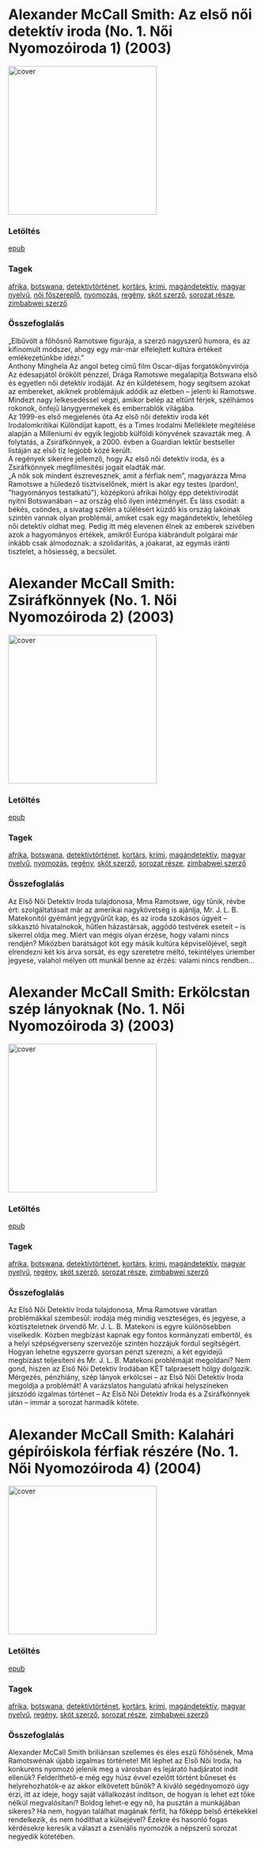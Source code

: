 # <a name="id_921">Alexander McCall Smith: Az első női detektív iroda (No. 1. Női Nyomozóiroda 1) (2003)</a>
<img src="https://github.com/BercziSandor/calibre_lib/raw/main/libs/main/Alexander%20McCall%20Smith/Az%20elso%20noi%20detektiv%20iroda%20%28Az%20Elso%20%28921%29/cover.jpg" alt="cover" width="300"/>

### Letöltés
[epub](https://github.com/BercziSandor/calibre_lib/raw/main/libs/main/Alexander%20McCall%20Smith/Az%20elso%20noi%20detektiv%20iroda%20%28Az%20Elso%20%28921%29/Az%20elso%20noi%20detektiv%20iroda%20-%20Alexander%20McCall%20Smith.epub)

### Tagek
[afrika](https://github.com/berczisandor/calibre_lib/libs/main/blob/main/_tags/afrika.md), [botswana](https://github.com/berczisandor/calibre_lib/libs/main/blob/main/_tags/botswana.md), [detektívtörténet](https://github.com/berczisandor/calibre_lib/libs/main/blob/main/_tags/detekt%c3%advt%c3%b6rt%c3%a9net.md), [kortárs](https://github.com/berczisandor/calibre_lib/libs/main/blob/main/_tags/kort%c3%a1rs.md), [krimi](https://github.com/berczisandor/calibre_lib/libs/main/blob/main/_tags/krimi.md), [magándetektív](https://github.com/berczisandor/calibre_lib/libs/main/blob/main/_tags/mag%c3%a1ndetekt%c3%adv.md), [magyar nyelvű](https://github.com/berczisandor/calibre_lib/libs/main/blob/main/_tags/magyar%20nyelv%c5%b1.md), [női főszereplő](https://github.com/berczisandor/calibre_lib/libs/main/blob/main/_tags/n%c5%91i%20f%c5%91szerepl%c5%91.md), [nyomozás](https://github.com/berczisandor/calibre_lib/libs/main/blob/main/_tags/nyomoz%c3%a1s.md), [regény](https://github.com/berczisandor/calibre_lib/libs/main/blob/main/_tags/reg%c3%a9ny.md), [skót szerző](https://github.com/berczisandor/calibre_lib/libs/main/blob/main/_tags/sk%c3%b3t%20szerz%c5%91.md), [sorozat része](https://github.com/berczisandor/calibre_lib/libs/main/blob/main/_tags/sorozat%20r%c3%a9sze.md), [zimbabwei szerző](https://github.com/berczisandor/calibre_lib/libs/main/blob/main/_tags/zimbabwei%20szerz%c5%91.md)

### Összefoglalás
<div>
<p>„Elbűvölt ​a főhősnő Ramotswe figurája, a szerző nagyszerű humora, és az kifinomult módszer, ahogy egy már-már elfelejtett kultúra értékeit emlékezetünkbe idézi.”<br>Anthony Minghela Az angol beteg című film Oscar-díjas forgatókönyvírója<br>Az édesapjától örökölt pénzzel, Drága Ramotswe megalapítja Botswana első és egyetlen női detektív irodáját. Az én küldetésem, hogy segítsem azokat az embereket, akiknek problémájuk adódik az életben – jelenti ki Ramotswe. Mindezt nagy lelkesedéssel végzi, amikor belép az eltűnt férjek, szélhámos rokonok, önfejű lánygyermekek és emberrablók világába.<br>Az 1999-es első megjelenés óta Az első női detektív iroda két Irodalomkritikai Különdíjat kapott, és a Times Irodalmi Melléklete megítélése alapján a Milleniumi év egyik legjobb külföldi könyvének szavazták meg. A folytatás, a Zsiráfkönnyek, a 2000. évben a Guardian lektűr bestseller listáján az első tíz legjobb közé került.<br>A regények sikerére jellemző, hogy Az első női detektív iroda, és a Zsiráfkönnyek megfilmesítési jogait eladták már.<br>„A nők sok mindent észrevesznek, amit a férfiak nem”, magyarázza Mma Ramotswe a hüledező tisztviselőnek, miért is akar egy testes (pardon!, "hagyományos testalkatú"), középkorú afrikai hölgy épp detektívirodát nyitni Botswanában – az ország első ilyen intézményét. És láss csodát: a békés, csöndes, a sivatag szélén a túlélésért küzdő kis ország lakóinak szintén vannak olyan problémái, amiket csak egy magándetektív, lehetőleg női detektív oldhat meg. Pedig itt még elevenen élnek az emberek szívében azok a hagyományos értékek, amikről Európa kiábrándult polgárai már inkább csak álmodoznak: a szolidaritás, a jóakarat, az egymás iránti tisztelet, a hősiesség, a becsület.</p></div>


# <a name="id_920">Alexander McCall Smith: Zsiráfkönnyek (No. 1. Női Nyomozóiroda 2) (2003)</a>
<img src="https://github.com/BercziSandor/calibre_lib/raw/main/libs/main/Alexander%20McCall%20Smith/Zsirafkonnyek%20%28920%29/cover.jpg" alt="cover" width="300"/>

### Letöltés
[epub](https://github.com/BercziSandor/calibre_lib/raw/main/libs/main/Alexander%20McCall%20Smith/Zsirafkonnyek%20%28920%29/Zsirafkonnyek%20-%20Alexander%20McCall%20Smith.epub)

### Tagek
[afrika](https://github.com/berczisandor/calibre_lib/libs/main/blob/main/_tags/afrika.md), [botswana](https://github.com/berczisandor/calibre_lib/libs/main/blob/main/_tags/botswana.md), [detektívtörténet](https://github.com/berczisandor/calibre_lib/libs/main/blob/main/_tags/detekt%c3%advt%c3%b6rt%c3%a9net.md), [kortárs](https://github.com/berczisandor/calibre_lib/libs/main/blob/main/_tags/kort%c3%a1rs.md), [krimi](https://github.com/berczisandor/calibre_lib/libs/main/blob/main/_tags/krimi.md), [magándetektív](https://github.com/berczisandor/calibre_lib/libs/main/blob/main/_tags/mag%c3%a1ndetekt%c3%adv.md), [magyar nyelvű](https://github.com/berczisandor/calibre_lib/libs/main/blob/main/_tags/magyar%20nyelv%c5%b1.md), [nyomozás](https://github.com/berczisandor/calibre_lib/libs/main/blob/main/_tags/nyomoz%c3%a1s.md), [regény](https://github.com/berczisandor/calibre_lib/libs/main/blob/main/_tags/reg%c3%a9ny.md), [skót szerző](https://github.com/berczisandor/calibre_lib/libs/main/blob/main/_tags/sk%c3%b3t%20szerz%c5%91.md), [sorozat része](https://github.com/berczisandor/calibre_lib/libs/main/blob/main/_tags/sorozat%20r%c3%a9sze.md), [zimbabwei szerző](https://github.com/berczisandor/calibre_lib/libs/main/blob/main/_tags/zimbabwei%20szerz%c5%91.md)

### Összefoglalás
<div>
<p>Az Első Női Detektív Iroda tulajdonosa, Mma Ramotswe, úgy tűnik, révbe ért: szolgáltatásait már az amerikai nagykövetség is ajánlja, Mr. J. L. B. Matekonitól gyémánt jegygyűrűt kap, és az iroda szokásos ügyeit – sikkasztó hivatalnokok, hűtlen házastársak, aggódó testvérek eseteit – is sikerrel oldja meg. Miért van mégis olyan érzése, hogy valami nincs rendjén? Miközben barátságot köt egy másik kultúra képviselőjével, segít elrendezni két kis árva sorsát, és egy szeretetre méltó, tekintélyes úriember jegyese, valahol mélyen ott munkál benne az érzés: valami nincs rendben…</p></div>


# <a name="id_918">Alexander McCall Smith: Erkölcstan szép lányoknak (No. 1. Női Nyomozóiroda 3) (2003)</a>
<img src="https://github.com/BercziSandor/calibre_lib/raw/main/libs/main/Alexander%20McCall%20Smith/Erkolcstan%20Szep%20Lanyoknak%20%28918%29/cover.jpg" alt="cover" width="300"/>

### Letöltés
[epub](https://github.com/BercziSandor/calibre_lib/raw/main/libs/main/Alexander%20McCall%20Smith/Erkolcstan%20Szep%20Lanyoknak%20%28918%29/Erkolcstan%20szep%20lanyoknak%20-%20Alexander%20McCall%20Smith.epub)

### Tagek
[afrika](https://github.com/berczisandor/calibre_lib/libs/main/blob/main/_tags/afrika.md), [botswana](https://github.com/berczisandor/calibre_lib/libs/main/blob/main/_tags/botswana.md), [detektívtörténet](https://github.com/berczisandor/calibre_lib/libs/main/blob/main/_tags/detekt%c3%advt%c3%b6rt%c3%a9net.md), [kortárs](https://github.com/berczisandor/calibre_lib/libs/main/blob/main/_tags/kort%c3%a1rs.md), [krimi](https://github.com/berczisandor/calibre_lib/libs/main/blob/main/_tags/krimi.md), [magándetektív](https://github.com/berczisandor/calibre_lib/libs/main/blob/main/_tags/mag%c3%a1ndetekt%c3%adv.md), [magyar nyelvű](https://github.com/berczisandor/calibre_lib/libs/main/blob/main/_tags/magyar%20nyelv%c5%b1.md), [regény](https://github.com/berczisandor/calibre_lib/libs/main/blob/main/_tags/reg%c3%a9ny.md), [skót szerző](https://github.com/berczisandor/calibre_lib/libs/main/blob/main/_tags/sk%c3%b3t%20szerz%c5%91.md), [sorozat része](https://github.com/berczisandor/calibre_lib/libs/main/blob/main/_tags/sorozat%20r%c3%a9sze.md), [zimbabwei szerző](https://github.com/berczisandor/calibre_lib/libs/main/blob/main/_tags/zimbabwei%20szerz%c5%91.md)

### Összefoglalás
<div>
<p>Az Első Női Detektív Iroda tulajdonosa, Mma Ramotswe váratlan problémákkal szembesül: irodája még mindig veszteséges, és jegyese, a köztiszteletnek örvendő Mr. J. L. B. Matekoni is egyre különösebben viselkedik. Közben megbízást kapnak egy fontos kormányzati embertől, és a helyi szépségverseny szervezője szintén hozzájuk fordul segítségért. Hogyan lehetne egyszerre gyorsan pénzt szerezni, a két egyidejű megbízást teljesíteni és Mr. J. L. B. Matekoni problémáját megoldani? Nem gond, hiszen az Első Női Detektív Irodában KÉT talpraesett hölgy dolgozik. Mérgezés, pénzhiány, szép lányok erkölcsei – az Első Női Detektív Iroda megoldja a problémát! A varázslatos hangulatú afrikai helyszíneken játszódó izgalmas történet – Az Első Női Detektív Iroda és a Zsiráfkönnyek után – immár a sorozat harmadik kötete.</p></div>


# <a name="id_919">Alexander McCall Smith: Kalahári gépíróiskola férfiak részére (No. 1. Női Nyomozóiroda 4) (2004)</a>
<img src="https://github.com/BercziSandor/calibre_lib/raw/main/libs/main/Alexander%20McCall%20Smith/Kalahari%20gepiroiskola%20ferfiak%20resze%20%28919%29/cover.jpg" alt="cover" width="300"/>

### Letöltés
[epub](https://github.com/BercziSandor/calibre_lib/raw/main/libs/main/Alexander%20McCall%20Smith/Kalahari%20gepiroiskola%20ferfiak%20resze%20%28919%29/Kalahari%20gepiroiskola%20ferfiak%20r%20-%20Alexander%20McCall%20Smith.epub)

### Tagek
[afrika](https://github.com/berczisandor/calibre_lib/libs/main/blob/main/_tags/afrika.md), [botswana](https://github.com/berczisandor/calibre_lib/libs/main/blob/main/_tags/botswana.md), [detektívtörténet](https://github.com/berczisandor/calibre_lib/libs/main/blob/main/_tags/detekt%c3%advt%c3%b6rt%c3%a9net.md), [kortárs](https://github.com/berczisandor/calibre_lib/libs/main/blob/main/_tags/kort%c3%a1rs.md), [krimi](https://github.com/berczisandor/calibre_lib/libs/main/blob/main/_tags/krimi.md), [magándetektív](https://github.com/berczisandor/calibre_lib/libs/main/blob/main/_tags/mag%c3%a1ndetekt%c3%adv.md), [magyar nyelvű](https://github.com/berczisandor/calibre_lib/libs/main/blob/main/_tags/magyar%20nyelv%c5%b1.md), [regény](https://github.com/berczisandor/calibre_lib/libs/main/blob/main/_tags/reg%c3%a9ny.md), [skót szerző](https://github.com/berczisandor/calibre_lib/libs/main/blob/main/_tags/sk%c3%b3t%20szerz%c5%91.md), [sorozat része](https://github.com/berczisandor/calibre_lib/libs/main/blob/main/_tags/sorozat%20r%c3%a9sze.md), [zimbabwei szerző](https://github.com/berczisandor/calibre_lib/libs/main/blob/main/_tags/zimbabwei%20szerz%c5%91.md)

### Összefoglalás
<div>
<p>Alexander McCall Smith briliánsan szellemes és éles eszű főhősének, Mma Ramotswénak újabb izgalmas története! Mit léphet az Első Női Iroda, ha konkurens nyomozó jelenik meg a városban és lejárató hadjáratot indít ellenük? Felderíthető-e még egy húsz évvel ezelőtt történt bűneset és helyrehozhatók-e az akkor elkövetett bűnök? A kiváló segédnyomozó úgy érzi, itt az ideje, hogy saját vállalkozást indítson, de hogyan is lehet ezt tőke nélkül megvalósítani? Boldog lehet-e egy nő, ha pusztán a munkájában sikeres? Ha nem, hogyan találhat magának férfit, ha főképp belső értékekkel rendelkezik, és nem hódíthat a külsejével? Ezekre és hasonló fogas kérdésekre keresik a választ a zseniális nyomozók a népszerű sorozat negyedik kötetében.</p></div>


